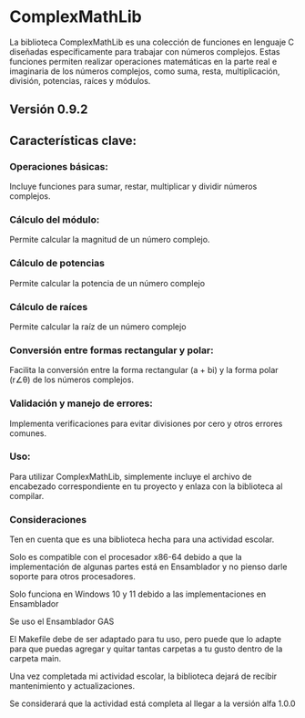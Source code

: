 # ComplexMathLib
 La biblioteca ComplexMathLib es una colección de funciones en lenguaje C diseñadas específicamente para trabajar con números complejos. Estas funciones permiten realizar operaciones matemáticas en la parte real e imaginaria de los números complejos, como suma, resta, multiplicación, división, potencias, raíces y módulos.

## Versión 0.9.2

## Características clave:

### Operaciones básicas:
Incluye funciones para sumar, restar, multiplicar y dividir números complejos.

### Cálculo del módulo:
Permite calcular la magnitud de un número complejo.

### Cálculo de potencias
Permite calcular la potencia de un número complejo

### Cálculo de raíces
Permite calcular la raíz de un número complejo

### Conversión entre formas rectangular y polar:
Facilita la conversión entre la forma rectangular (a + bi) y la forma polar (r∠θ) de los números complejos.

### Validación y manejo de errores:
Implementa verificaciones para evitar divisiones por cero y otros errores comunes.

### Uso:
Para utilizar ComplexMathLib, simplemente incluye el archivo de encabezado correspondiente en tu proyecto y enlaza con la biblioteca al compilar. 

### Consideraciones
Ten en cuenta que es una biblioteca hecha para una actividad escolar.

Solo es compatible con el procesador x86-64 debido a que la implementación de algunas partes está en Ensamblador y no pienso darle soporte para otros procesadores.

Solo funciona en Windows 10 y 11 debido a las implementaciones en Ensamblador

Se uso el Ensamblador GAS

El Makefile debe de ser adaptado para tu uso, pero puede que lo adapte para que puedas agregar y quitar tantas carpetas a tu gusto dentro de la carpeta main.

Una vez completada mi actividad escolar, la biblioteca dejará de recibir mantenimiento y actualizaciones.

Se considerará que la actividad está completa al llegar a la versión alfa 1.0.0
